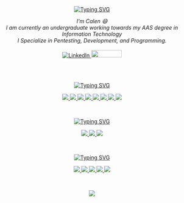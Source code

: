 <p align="center">
    <a align="center" href="https://github.com/Young00001"><img src="https://readme-typing-svg.demolab.com?font=Fira+Code&duration=6000&pause=1000&color=5AF70E&center=true&random=false&width=435&lines=Welcome+To+My+GitHub+Profile!+%F0%9F%91%8B" alt="Typing SVG" /></a></p>

<p align="center">
    <i>
        I'm Calen 😄<br>
        I am currently an undergraduate working towards my AAS degree in Information Technology<br>
        I Specialize in Pentesting, Development, and Programming.<br>
 </i><br>
    <a href="https://www.linkedin.com/in/calen-young-b09900268/">
        <img src="https://img.shields.io/badge/LinkedIn-blue?style=flat&logo=linkedin" alt="LinkedIn">
    </a>
    <a href="https://www.nvcc.edu/">
    <img height="19" width="80" src="https://img.shields.io/badge/NVCC-white?style=flat&logo=naver&logoColor=%23deb408&labelColor=%23046a38&color=%23046a38"/>
    </a>

<br><br>

<p align="center">
<a align="center" href="https://github.com/Young00001"><img src="https://readme-typing-svg.demolab.com?font=Fira+Code&duration=6000&pause=1000&color=E19700&center=true&random=false&width=435&lines=Skills+and+Experience+%F0%9F%A7%A0" alt="Typing SVG" /></a></p>

<a href="https://github.com/Young00001">
<p align="center"><img src="https://img.shields.io/badge/Reverse_Engineering-white?style=for-the-badge&logo=openstreetmap&logoColor=white&labelColor=red&color=red"/> <img src="https://img.shields.io/badge/Network_Reconnaissance-white?style=for-the-badge&logo=apachecassandra&logoColor=white&labelColor=rgb(121%2C%2040%2C%20169)&color=rgb(121%2C%2040%2C%20169)"/> <img src="https://img.shields.io/badge/Binary_Exploitation-black?style=for-the-badge&logo=circuitverse&logoColor=black&labelColor=rgb(157%2C%20255%2C%20179)&color=rgb(157%2C%20255%2C%20179)"/> <img src="https://img.shields.io/badge/CPU_Architecture-white?style=for-the-badge&logo=buffer&logoColor=white&labelColor=rgb(27%2C%2043%2C%20214)&color=rgb(27%2C%2043%2C%20214)"/> <img src="https://img.shields.io/badge/Python-black?style=for-the-badge&logo=python&logoColor=black&labelColor=rgb(255%2C%20171%2C%2030)&color=rgb(255%2C%20171%2C%2030)"/> <img src="https://img.shields.io/badge/Assembly-white?style=for-the-badge&logo=exercism&logoColor=white&labelColor=rgb(160%2C%2078%2C%200)&color=rgb(160%2C%2078%2C%200)"/> <img src="https://img.shields.io/badge/Malware_Analysis-black?style=for-the-badge&logo=openbugbounty&logoColor=white&labelColor=rgb(255%2C%200%2C%200)&color=rgb(255%2C%200%2C%200)"/>
<img src="https://img.shields.io/badge/kubernetes-%23326ce5.svg?style=for-the-badge&logo=kubernetes&logoColor=white"/></p>
</a>

<br>

<p align="center">
<a href="https://github.com/Young00001"><img src="https://readme-typing-svg.demolab.com?font=Fira+Code&duration=6000&pause=1000&color=F6B418&center=true&random=false&width=435&lines=Languages+%F0%9F%99%8A" alt="Typing SVG" /></a>
<a href="https://github.com/Young00001">
<p align="center"><img src="https://img.shields.io/badge/Python-3776AB?style=for-the-badge&logo=python&logoColor=white"/> <img src="https://img.shields.io/badge/x86--32_Assembly-white?style=for-the-badge&logo=gnometerminal&logoColor=white&labelColor=black&color=black"/> <img src="https://img.shields.io/badge/Markdown-000000?style=for-the-badge&logo=markdown&logoColor=white"/></p>
</a></p>

<br>

<p align="center">
<a href="https://github.com/Young00001"><img src="https://readme-typing-svg.demolab.com?font=Fira+Code&duration=6000&pause=1000&color=F6B418&center=true&random=false&width=435&lines=OS+%F0%9F%92%BB" alt="Typing SVG" /></a></p>

<a href="https://github.com/Young00001">
<p align="center"><img src="https://img.shields.io/badge/Fedora-294172?style=for-the-badge&logo=fedora&logoColor=white" /> <img src="https://img.shields.io/badge/Kali_Linux-557C94?style=for-the-badge&logo=kali-linux&logoColor=white" /> <img src="https://img.shields.io/badge/Linux-FCC624?style=for-the-badge&logo=linux&logoColor=black" /> <img src="https://img.shields.io/badge/Ubuntu-E95420?style=for-the-badge&logo=ubuntu&logoColor=white" /> <img src="https://img.shields.io/badge/Windows-0078D6?style=for-the-badge&logo=windows&logoColor=white" /></p>
</a>

<br>

<p align="center">
  <a href="https://github.com/Young00001">
    <img src="https://komarev.com/ghpvc/?username=Young00001&color=blue&style=flat)" />
  </a>
</p>
